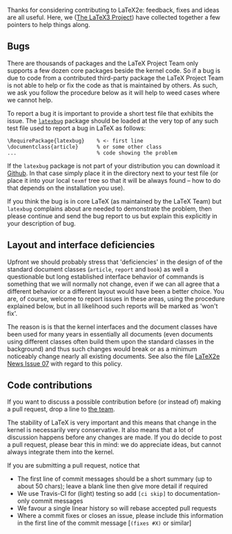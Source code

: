 Thanks for considering contributing to LaTeX2e: feedback, fixes and
ideas are all useful. Here, we ([The LaTeX3
Project](https://www.latex-project.org)) have collected together a few
pointers to help things along.

## Bugs

There are thousands of packages and the LaTeX Project Team only supports
a few dozen core packages beside the kernel code. So if a bug is due to
code from a contributed third-party package the LaTeX Project Team is
not able to help or fix the code as that is maintained by others. As
such, we ask you follow the procedure below as it will help to weed
cases where we cannot help.

To report a bug it is important to provide a short test file that
exhibits the issue. The [`latexbug`](https://github.com/latex3/latexbug)
package should be loaded at the very top of any such test file used to
report a bug in LaTeX as follows:

    \RequirePackage{latexbug}    % <- first line
    \documentclass{article}      % or some other class
    ...                          % code showing the problem

If the `latexbug` package is not part of your distribution you can
download it
[Github](https://raw.githubusercontent.com/latex3/latexbug/master/latexbug.sty).
In that case simply place it in the directory next to your test file (or
place it into your local `texmf` tree so that it will be always found –
how to do that depends on the installation you use).

If you think the bug is in core LaTeX (as maintained by the LaTeX Team)
but `latexbug` complains about are needed to demonstrate the problem,
then please continue and send the bug report to us but explain this
explicitly in your description of bug.

## Layout and interface deficiencies

Upfront we should probably stress that 'deficiencies' in the design of
of the standard document classes (`article`, `report` and `book`) as
well a questionable but long established interface behavior of commands
is something that we will normally not change, even if we can all agree
that a different behavior or a different layout would have been a better
choice. You are, of course, welcome to report issues in these areas,
using the procedure explained below, but in all likelihood such reports
will be marked as 'won't fix'.

The reason is is that the kernel interfaces and the document classes
have been used for many years in essentially all documents (even
documents using different classes often build them upon the standard
classes in the background) and thus such changes would break or as a
minimum noticeably change nearly all existing documents. See also the
file [LaTeX2e News Issue
07](https://www.latex-project.org/news/latex2e-news/ltnews07.pdf) with
regard to this policy.

## Code contributions

If you want to discuss a possible contribution before (or instead of)
making a pull request, drop a line to
[the team](mailto:latex-team@latex-project.org).

The stability of LaTeX is very important and this means that change in
the kernel is necessarily very conservative. It also means that a lot of
discussion happens before any changes are made. If you do decide to post
a pull request, please bear this in mind: we do appreciate ideas, but
cannot always integrate them into the kernel.

If you are submitting a pull request, notice that

- The first line of commit messages should be a short summary (up to about
  50 chars); leave a blank line then give more detail if required
- We use Travis-CI for (light) testing so add `[ci skip]` to documentation-only
  commit messages
- We favour a single linear history so will rebase accepted pull requests
- Where a commit fixes or closes an issue, please include this information
  in the first line of the commit message [`(fixes #X)` or similar]
